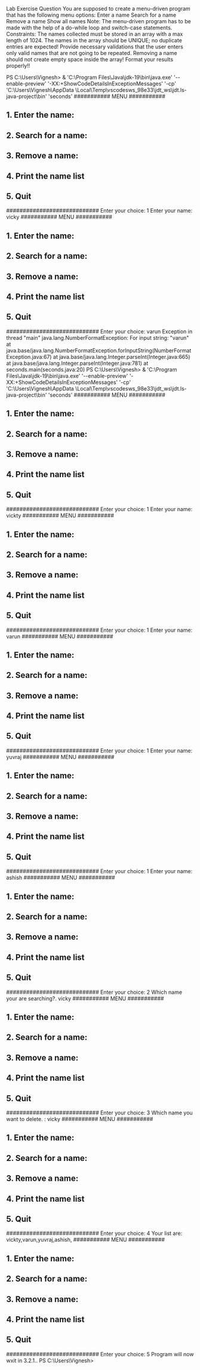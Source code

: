 Lab Exercise Question
You are supposed to create a menu-driven program that has the following menu options:
Enter a name
Search for a name
Remove a name
Show all names
Note:
The menu-driven program has to be made with the help of a do-while loop and switch-case statements.
Constraints:
The names collected must be stored in an array with a max length of 1024.
The names in the array should be UNIQUE; no duplicate entries are expected!
Provide necessary validations that the user enters only valid names that are not going to be repeated.
Removing a name should not create empty space inside the array!
Format your results properly!!


PS C:\Users\Vignesh>  & 'C:\Program Files\Java\jdk-19\bin\java.exe' '--enable-preview' '-XX:+ShowCodeDetailsInExceptionMessages' '-cp' 'C:\Users\Vignesh\AppData
\Local\Temp\vscodesws_98e33\jdt_ws\jdt.ls-java-project\bin' 'seconds' 
########### MENU ###########
## 1. Enter the name:    ###
## 2. Search for a name: ###
## 3. Remove a name:    ####
## 4. Print the name list ##
## 5. Quit              ####
############################
Enter your choice:
1
Enter your name: vicky
########### MENU ###########
## 1. Enter the name:    ###
## 2. Search for a name: ###
## 3. Remove a name:    ####
## 4. Print the name list ##
## 5. Quit              ####
############################
Enter your choice:
varun
Exception in thread "main" java.lang.NumberFormatException: For input string: "varun"
        at java.base/java.lang.NumberFormatException.forInputString(NumberFormatException.java:67)
        at java.base/java.lang.Integer.parseInt(Integer.java:665)
        at java.base/java.lang.Integer.parseInt(Integer.java:781)
        at seconds.main(seconds.java:20)
PS C:\Users\Vignesh>  & 'C:\Program Files\Java\jdk-19\bin\java.exe' '--enable-preview' '-XX:+ShowCodeDetailsInExceptionMessages' '-cp' 'C:\Users\Vignesh\AppData
\Local\Temp\vscodesws_98e33\jdt_ws\jdt.ls-java-project\bin' 'seconds' 
########### MENU ###########
## 1. Enter the name:    ###
## 2. Search for a name: ###
## 3. Remove a name:    ####
## 4. Print the name list ##
## 5. Quit              ####
############################
Enter your choice:
1
Enter your name: vickty
########### MENU ###########
## 1. Enter the name:    ###
## 2. Search for a name: ###
## 3. Remove a name:    ####
## 4. Print the name list ##
## 5. Quit              ####
############################
Enter your choice:
1
Enter your name: varun
########### MENU ###########
## 1. Enter the name:    ###
## 2. Search for a name: ###
## 3. Remove a name:    ####
## 4. Print the name list ##
## 5. Quit              ####
############################
Enter your choice:
1
Enter your name: yuvraj
########### MENU ###########
## 1. Enter the name:    ###
## 2. Search for a name: ###
## 3. Remove a name:    ####
## 4. Print the name list ##
## 5. Quit              ####
############################
Enter your choice:
1
Enter your name: ashish
########### MENU ###########
## 1. Enter the name:    ###
## 2. Search for a name: ###
## 3. Remove a name:    ####
## 4. Print the name list ##
## 5. Quit              ####
############################
Enter your choice:
2
Which name your are searching?.
vicky
########### MENU ###########
## 1. Enter the name:    ###
## 2. Search for a name: ###
## 3. Remove a name:    ####
## 4. Print the name list ##
## 5. Quit              ####
############################
Enter your choice:
3
Which name you want to delete. :
vicky
########### MENU ###########
## 1. Enter the name:    ###
## 2. Search for a name: ###
## 3. Remove a name:    ####
## 4. Print the name list ##
## 5. Quit              ####
############################
Enter your choice:
4
Your list are:
vickty,varun,yuvraj,ashish,
########### MENU ###########
## 1. Enter the name:    ###
## 2. Search for a name: ###
## 3. Remove a name:    ####
## 4. Print the name list ##
## 5. Quit              ####
############################
Enter your choice:
5
Program will now wxit in 3.2.1..
PS C:\Users\Vignesh>
